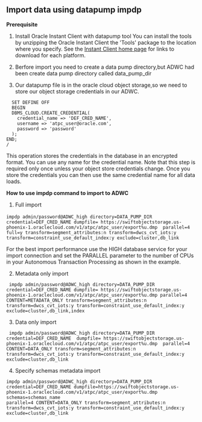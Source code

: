 ## Import data using datapump impdp

**Prerequisite**
1. Install Oracle Instant Client with datapump tool
You can install the tools by unzipping the Oracle Instant Client the 'Tools' package to the location where you specify. See the [Instant Client home page](https://www.oracle.com/technetwork/database/database-technologies/instant-client/overview/index.html) for links to download for each platform.

2. Berfore import you need to create a data pump directory,but ADWC had been create data pump directory called data_pump_dir

3. Our datapump file is in the oracle cloud object storage,so we need to store our object storage credentials in our ADWC.
```
  SET DEFINE OFF
  BEGIN
  DBMS_CLOUD.CREATE_CREDENTIAL(
    credential_name => 'DEF_CRED_NAME',
    username => 'atpc_user@oracle.com',
    password => 'password'
  );
END;
/
```

This operation stores the credentials in the database in an encrypted format. You can use any name for the credential name. Note that this step is required only once unless your object store credentials change. Once you store the credentials you can then use the same credential name for all data loads.

**How to use impdp command to import to ADWC**

1. Full import
```
impdp admin/password@ADWC_high directory=DATA_PUMP_DIR　
credential=DEF_CRED_NAME dumpfile= https://swiftobjectstorage.us-phoenix-1.oraclecloud.com/v1/atpc/atpc_user/export%u.dmp  parallel=4 full=y transform=segment_attributes:n transform=dwcs_cvt_iots:y transform=constraint_use_default_index:y exclude=cluster,db_link
```
For the best import performance use the HIGH database service for your import connection and set the PARALLEL parameter to the number of CPUs in your Autonomous Transaction Processing as shown in the example.

2. Metadata only import
```
 impdp admin/password@ADWC_high directory=DATA_PUMP_DIR credential=DEF_CRED_NAME dumpfile= https://swiftobjectstorage.us-phoenix-1.oraclecloud.com/v1/atpc/atpc_user/export%u.dmp parallel=4 CONTENT=METADATA_ONLY transform=segment_attributes:n transform=dwcs_cvt_iots:y transform=constraint_use_default_index:y exclude=cluster,db_link,index
 ```

3. Data only import
```
 impdp admin/password@ADWC_high directory=DATA_PUMP_DIR credential=DEF_CRED_NAME  dumpfile= https://swiftobjectstorage.us-phoenix-1.oraclecloud.com/v1/atpc/atpc_user/export%u.dmp  parallel=4 CONTENT=DATA_ONLY transform=segment_attributes:n transform=dwcs_cvt_iots:y transform=constraint_use_default_index:y exclude=cluster,db_link
 ```

 4. Specify schemas metadata import

 ```
 impdp admin/password@ADWC_high directory=DATA_PUMP_DIR credential=DEF_CRED_NAME dumpfile=https://swiftobjectstorage.us-phoenix-1.oraclecloud.com/v1/atpc/atpc_user/export%u.dmp schemas=schemas_name  
 parallel=4 CONTENT=DATA_ONLY transform=segment_attributes:n transform=dwcs_cvt_iots:y transform=constraint_use_default_index:y exclude=cluster,db_link
 ```
